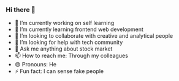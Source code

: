 ### Hi there 👋

<!--
**rominkarki/rominkarki** is a ✨ _special_ ✨ repository because its `README.md` (this file) appears on your GitHub profile.

Here are some ideas to get you started:
-->

- 🔭 I’m currently working on self learning
- 🌱 I’m currently learning frontend web development
- 👯 I’m looking to collaborate with creative and analytical people
- 🤔 I’m looking for help with tech community
- 💬 Ask me anything about stock market
- 📫 How to reach me: Through my colleagues
- 😄 Pronouns: He
- ⚡ Fun fact: I can sense fake people
